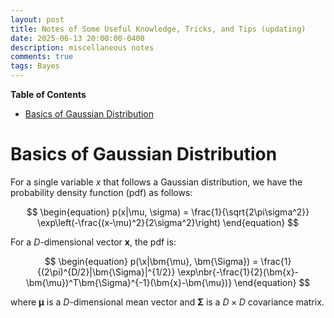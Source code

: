 ```yaml
---
layout: post
title: Notes of Some Useful Knowledge, Tricks, and Tips (updating)
date: 2025-06-13 20:00:00-0400
description: miscellaneous notes 
comments: true
tags: Bayes
---
```


**Table of Contents**
- [Basics of Gaussian Distribution](#basics-of-gaussian-distribution)

# Basics of Gaussian Distribution

For a single variable $x$ that follows a Gaussian distribution, we have the probability density function (pdf) as follows:

$$
\begin{equation}
p(x|\mu, \sigma) = \frac{1}{\sqrt{2\pi\sigma^2}} \exp\left(-\frac{(x-\mu)^2}{2\sigma^2}\right)
\end{equation}
$$

For a $D$-dimensional vector $\bm{x}$, the pdf is:

$$
\begin{equation}
p(\x|\bm{\mu}, \bm{\Sigma}) = \frac{1}{(2\pi)^{D/2}|\bm{\Sigma}|^{1/2}} \exp\nbr{-\frac{1}{2}(\bm{x}-\bm{\mu})^T\bm{\Sigma}^{-1}(\bm{x}-\bm{\mu})}
\end{equation}
$$

where $\bm{\mu}$ is a $D$-dimensional mean vector and $\bm{\Sigma}$ is a $D\times D$ covariance matrix.


